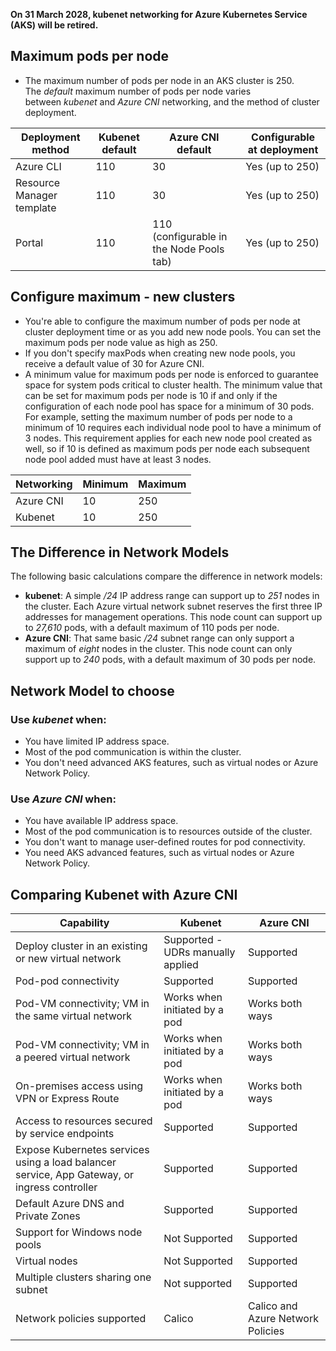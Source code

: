 **On 31 March 2028, kubenet networking for Azure Kubernetes Service (AKS) will be retired.**

## **Maximum pods per node**

- The maximum number of pods per node in an AKS cluster is 250. The *default* maximum number of pods per node varies between *kubenet* and *Azure CNI* networking, and the method of cluster deployment.

| **Deployment method** | **Kubenet default** | **Azure CNI default** | **Configurable at deployment** |
| --- | --- | --- | --- |
| Azure CLI | 110 | 30 | Yes (up to 250) |
| Resource Manager template | 110 | 30 | Yes (up to 250) |
| Portal | 110 | 110 (configurable in the Node Pools tab) | Yes (up to 250) |

## **Configure maximum - new clusters**

- You're able to configure the maximum number of pods per node at cluster deployment time or as you add new node pools. You can set the maximum pods per node value as high as 250.
- If you don't specify maxPods when creating new node pools, you receive a default value of 30 for Azure CNI.
- A minimum value for maximum pods per node is enforced to guarantee space for system pods critical to cluster health. The minimum value that can be set for maximum pods per node is 10 if and only if the configuration of each node pool has space for a minimum of 30 pods. For example, setting the maximum number of pods per node to a minimum of 10 requires each individual node pool to have a minimum of 3 nodes. This requirement applies for each new node pool created as well, so if 10 is defined as maximum pods per node each subsequent node pool added must have at least 3 nodes.

| Networking | Minimum | Maximum |
| --- | --- | --- |
| Azure CNI | 10 | 250 |
| Kubenet | 10 | 250 |

## The Difference in Network Models

The following basic calculations compare the difference in network models:

- **kubenet**: A simple */24* IP address range can support up to *251* nodes in the cluster. Each Azure virtual network subnet reserves the first three IP addresses for management operations. This node count can support up to *27,610* pods, with a default maximum of 110 pods per node.
- **Azure CNI**: That same basic */24* subnet range can only support a maximum of *eight* nodes in the cluster. This node count can only support up to *240* pods, with a default maximum of 30 pods per node.

## Network Model to choose

### **Use *kubenet* when**:

- You have limited IP address space.
- Most of the pod communication is within the cluster.
- You don't need advanced AKS features, such as virtual nodes or Azure Network Policy.

### **Use *Azure CNI* when**:

- You have available IP address space.
- Most of the pod communication is to resources outside of the cluster.
- You don't want to manage user-defined routes for pod connectivity.
- You need AKS advanced features, such as virtual nodes or Azure Network Policy.

## Comparing Kubenet with Azure CNI

| **Capability** | **Kubenet** | **Azure CNI** |
| --- | --- | --- |
| Deploy cluster in an existing or new virtual network | Supported - UDRs manually applied | Supported |
| Pod-pod connectivity | Supported | Supported |
| Pod-VM connectivity; VM in the same virtual network | Works when initiated by a pod | Works both ways |
| Pod-VM connectivity; VM in a peered virtual network | Works when initiated by a pod | Works both ways |
| On-premises access using VPN or Express Route | Works when initiated by a pod | Works both ways |
| Access to resources secured by service endpoints | Supported | Supported |
| Expose Kubernetes services using a load balancer service, App Gateway, or ingress controller | Supported | Supported |
| Default Azure DNS and Private Zones | Supported | Supported |
| Support for Windows node pools | Not Supported | Supported |
| Virtual nodes | Not Supported | Supported |
| Multiple clusters sharing one subnet | Not supported | Supported |
| Network policies supported | Calico | Calico and Azure Network Policies |